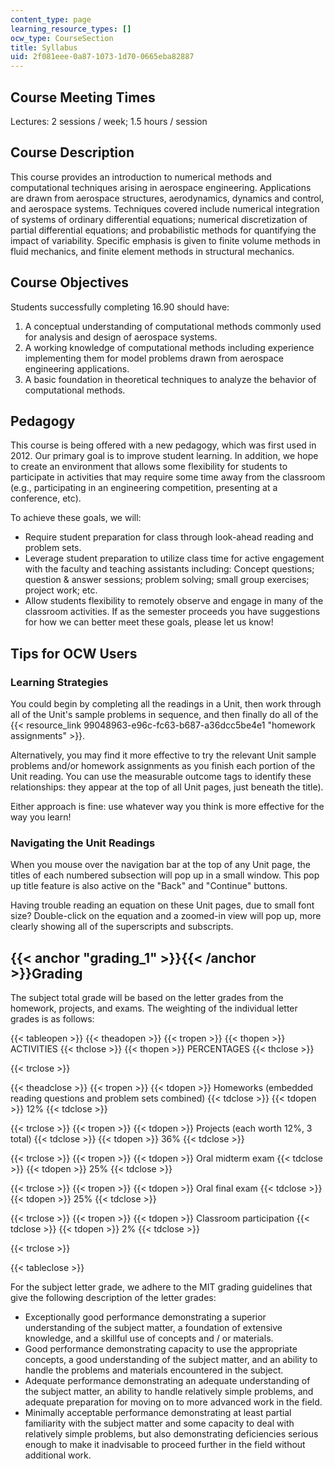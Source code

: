 ```yaml
---
content_type: page
learning_resource_types: []
ocw_type: CourseSection
title: Syllabus
uid: 2f081eee-0a87-1073-1d70-0665eba82887
---
```


Course Meeting Times
--------------------

Lectures: 2 sessions / week; 1.5 hours / session

Course Description
------------------

This course provides an introduction to numerical methods and computational techniques arising in aerospace engineering. Applications are drawn from aerospace structures, aerodynamics, dynamics and control, and aerospace systems. Techniques covered include numerical integration of systems of ordinary differential equations; numerical discretization of partial differential equations; and probabilistic methods for quantifying the impact of variability. Specific emphasis is given to finite volume methods in fluid mechanics, and finite element methods in structural mechanics.

Course Objectives
-----------------

Students successfully completing 16.90 should have:

1.  A conceptual understanding of computational methods commonly used for analysis and design of aerospace systems.
2.  A working knowledge of computational methods including experience implementing them for model problems drawn from aerospace engineering applications.
3.  A basic foundation in theoretical techniques to analyze the behavior of computational methods.

Pedagogy
--------

This course is being offered with a new pedagogy, which was first used in 2012. Our primary goal is to improve student learning. In addition, we hope to create an environment that allows some flexibility for students to participate in activities that may require some time away from the classroom (e.g., participating in an engineering competition, presenting at a conference, etc).

To achieve these goals, we will:

*   Require student preparation for class through look-ahead reading and problem sets.
*   Leverage student preparation to utilize class time for active engagement with the faculty and teaching assistants including: Concept questions; question & answer sessions; problem solving; small group exercises; project work; etc.
*   Allow students flexibility to remotely observe and engage in many of the classroom activities. If as the semester proceeds you have suggestions for how we can better meet these goals, please let us know! 

Tips for OCW Users
------------------

### Learning Strategies

You could begin by completing all the readings in a Unit, then work through all of the Unit's sample problems in sequence, and then finally do all of the {{< resource_link 99048963-e96c-fc63-b687-a36dcc5be4e1 "homework assignments" >}}.

Alternatively, you may find it more effective to try the relevant Unit sample problems and/or homework assignments as you finish each portion of the Unit reading. You can use the measurable outcome tags to identify these relationships: they appear at the top of all Unit pages, just beneath the title).

Either approach is fine: use whatever way you think is more effective for the way you learn!

### Navigating the Unit Readings

When you mouse over the navigation bar at the top of any Unit page, the titles of each numbered subsection will pop up in a small window. This pop up title feature is also active on the "Back" and "Continue" buttons.

Having trouble reading an equation on these Unit pages, due to small font size? Double-click on the equation and a zoomed-in view will pop up, more clearly showing all of the superscripts and subscripts.

{{< anchor "grading_1" >}}{{< /anchor >}}Grading
------------------------------------------------

The subject total grade will be based on the letter grades from the homework, projects, and exams. The weighting of the individual letter grades is as follows:

{{< tableopen >}}
{{< theadopen >}}
{{< tropen >}}
{{< thopen >}}
ACTIVITIES
{{< thclose >}}
{{< thopen >}}
PERCENTAGES
{{< thclose >}}

{{< trclose >}}

{{< theadclose >}}
{{< tropen >}}
{{< tdopen >}}
Homeworks (embedded reading questions and problem sets combined)
{{< tdclose >}}
{{< tdopen >}}
12%
{{< tdclose >}}

{{< trclose >}}
{{< tropen >}}
{{< tdopen >}}
Projects (each worth 12%, 3 total)
{{< tdclose >}}
{{< tdopen >}}
36%
{{< tdclose >}}

{{< trclose >}}
{{< tropen >}}
{{< tdopen >}}
Oral midterm exam
{{< tdclose >}}
{{< tdopen >}}
25%
{{< tdclose >}}

{{< trclose >}}
{{< tropen >}}
{{< tdopen >}}
Oral final exam
{{< tdclose >}}
{{< tdopen >}}
25%
{{< tdclose >}}

{{< trclose >}}
{{< tropen >}}
{{< tdopen >}}
Classroom participation
{{< tdclose >}}
{{< tdopen >}}
2%
{{< tdclose >}}

{{< trclose >}}

{{< tableclose >}}

For the subject letter grade, we adhere to the MIT grading guidelines that give the following description of the letter grades:

*   Exceptionally good performance demonstrating a superior understanding of the subject matter, a foundation of extensive knowledge, and a skillful use of concepts and / or materials.
*   Good performance demonstrating capacity to use the appropriate concepts, a good understanding of the subject matter, and an ability to handle the problems and materials encountered in the subject.
*   Adequate performance demonstrating an adequate understanding of the subject matter, an ability to handle relatively simple problems, and adequate preparation for moving on to more advanced work in the field.
*   Minimally acceptable performance demonstrating at least partial familiarity with the subject matter and some capacity to deal with relatively simple problems, but also demonstrating deficiencies serious enough to make it inadvisable to proceed further in the field without additional work.